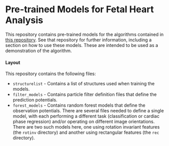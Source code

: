 # Pre-trained Models for Fetal Heart Analysis

This repository contains pre-trained models for the algorithms contained in [this repository](https://github.com/CPBridge/fetal_heart_analysis). See that repository for further information, including a section on how to use these models. These are intended to be used as a demonstration of the algorithm.

#### Layout

This repository contains the following files:

- `structurelist` - Contains a list of structures used when training the models.
- `filter_models` - Contains particle filter definition files that define the prediction potentials.
- `forest_models` - Contains random forest models that define the observation potentials. There are several files needed to define a single model, with each performing a different task (classification or cardiac phase regression) and/or operating on different image orientations. There are two such models here, one using rotation invariant features (the `rotinv` directory) and another using rectangular features (the `rec` directory).
